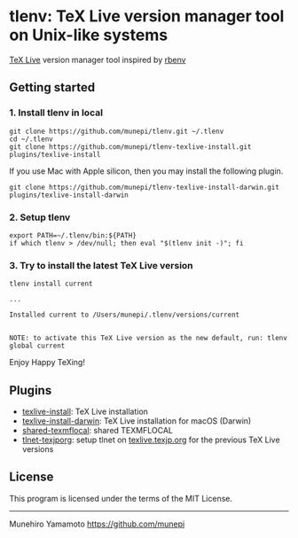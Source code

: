 # tlenv: TeX Live version manager tool on Unix-like systems

[TeX Live](https://tug.org/texlive/) version manager tool inspired by [rbenv](https://github.com/rbenv/rbenv)


## Getting started

### 1. Install tlenv in local

``` shell
git clone https://github.com/munepi/tlenv.git ~/.tlenv
cd ~/.tlenv
git clone https://github.com/munepi/tlenv-texlive-install.git  plugins/texlive-install
```

If you use Mac with Apple silicon, then you may install the following plugin. 

``` shell
git clone https://github.com/munepi/tlenv-texlive-install-darwin.git  plugins/texlive-install-darwin
```

### 2. Setup tlenv

``` shell
export PATH=~/.tlenv/bin:${PATH}
if which tlenv > /dev/null; then eval "$(tlenv init -)"; fi
```

### 3. Try to install the latest TeX Live version

``` shell
tlenv install current

...

Installed current to /Users/munepi/.tlenv/versions/current


NOTE: to activate this TeX Live version as the new default, run: tlenv global current
```

Enjoy Happy TeXing!


## Plugins

* [texlive-install](https://github.com/munepi/tlenv-texlive-install): TeX Live installation
* [texlive-install-darwin](https://github.com/munepi/tlenv-texlive-install-darwin): TeX Live installation for macOS (Darwin)
* [shared-texmflocal](https://github.com/munepi/tlenv-shared-texmflocal): shared TEXMFLOCAL
* [tlnet-texjporg](https://github.com/munepi/tlenv-tlnet-texjporg): setup tlnet on [texlive.texjp.org](https://texlive.texjp.org/) for the previous TeX Live versions


## License

This program is licensed under the terms of the MIT License.

--------------------

Munehiro Yamamoto
https://github.com/munepi
